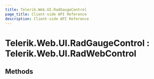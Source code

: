 ```yaml
---
title: Telerik.Web.UI.RadGaugeControl
page_title: Client-side API Reference
description: Client-side API Reference
---
```


# Telerik.Web.UI.RadGaugeControl : Telerik.Web.UI.RadWebControl 

## Methods


